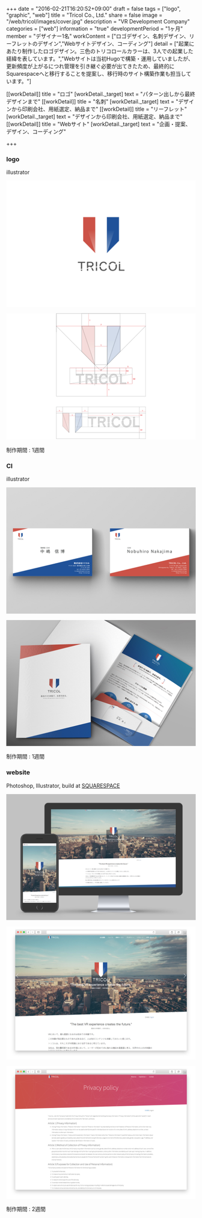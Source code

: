 +++
date = "2016-02-21T16:20:52+09:00"
draft = false
tags = ["logo", "graphic", "web"]
title = "Tricol Co., Ltd."
share = false
image = "/web/tricol/images/cover.jpg"
description = "VR Development Company"
categories = ["web"]
information = "true"
developmentPeriod = "1ヶ月"
member = "デザイナー1名"
workContent = ["ロゴデザイン、名刺デザイン、リーフレットのデザイン","Webサイトデザイン、コーディング"]
detail = ["起業にあたり制作したロゴデザイン。三色のトリコロールカラーは、3人での起業した経緯を表しています。","Webサイトは当初Hugoで構築・運用していましたが、更新頻度が上がるにつれ管理を引き継ぐ必要が出てきたため、最終的にSquarespaceへと移行することを提案し、移行時のサイト構築作業も担当しています。"]

[[workDetail]]
  title = "ロゴ"
  [workDetail._target]
    text = "パターン出しから最終デザインまで"
[[workDetail]]
  title = "名刺"
  [workDetail._target]
    text = "デザインから印刷会社、用紙選定、納品まで"
[[workDetail]]
  title = "リーフレット"
  [workDetail._target]
    text = "デザインから印刷会社、用紙選定、納品まで"
[[workDetail]]
  title = "Webサイト"
  [workDetail._target]
    text = "企画・提案、デザイン、コーディング"

+++

### logo

illustrator

![](images/cover.jpg)

![](images/tricol_00.jpg)

制作期間 : 1週間

### CI

illustrator

![](images/tricol_01.jpg)

![](images/tricol_02.jpg)

制作期間 : 1週間

### website

Photoshop, Illustrator,
build at [SQUARESPACE](https://www.squarespace.com/)

![](images/tricol_03.jpg)

![](images/tricol_04.jpg)

![](images/tricol_05.jpg)

制作期間 : 2週間
